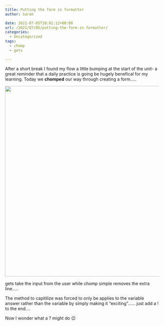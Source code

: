```yaml
---
title: Putting the form in formatter
author: Sarah

date: 2021-07-05T10:01:12+00:00
url: /2021/07/05/putting-the-form-in-formatter/
categories:
  - Uncategorized
tags:
  - chomp
  - gets

---
```

<p class="has-luminous-vivid-orange-color has-text-color">
  After a short break I found my flow a little bumping at the start of the unit- a great reminder that a daily practice is going be hugely benefical for my learning. Today we <strong>chomped</strong> our way through creating a form&#8230;..
</p>

<div class="wp-block-cover has-background-dim">
  <img loading="lazy" width="959" height="622" class="wp-block-cover__image-background wp-image-1172" alt="" src="https://sarahjalexander.com/wp-content/uploads/2021/07/Screen-Shot-2021-07-05-at-7.27.02-pm.png" data-object-fit="cover" srcset="https://sarahjalexander.com/wp-content/uploads/2021/07/Screen-Shot-2021-07-05-at-7.27.02-pm.png 959w, https://sarahjalexander.com/wp-content/uploads/2021/07/Screen-Shot-2021-07-05-at-7.27.02-pm-300x195.png 300w, https://sarahjalexander.com/wp-content/uploads/2021/07/Screen-Shot-2021-07-05-at-7.27.02-pm-768x498.png 768w" sizes="(max-width: 959px) 100vw, 959px" />
  
  <div class="wp-block-cover__inner-container">
    <p class="has-large-font-size">
      gets take the input from the user while chomp simple removes the extra line&#8230;..
    </p>
  </div>
</div>

The method to capitilize was forced to only be applies to the variable answer rather than the variable by simply making it &#8220;exciting&#8221;&#8230;&#8230; just add a ! to the end&#8230;.

Now I wonder what a ? might do 😉